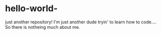 # hello-world-
just another repository!
I'm just another dude tryin' to learn how to code....
So there is notheing much about me.
